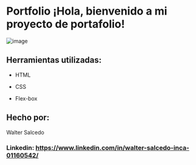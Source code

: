 ﻿# Portfolio ¡Hola, bienvenido a mi proyecto de portafolio!
![image](https://github.com/user-attachments/assets/a086df68-01a9-423f-a043-1483b745c603)


## Herramientas utilizadas:

* HTML

* CSS

* Flex-box

## Hecho por:

Walter Salcedo

### Linkedin: https://www.linkedin.com/in/walter-salcedo-inca-01160542/
